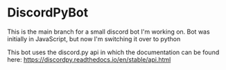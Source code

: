 # DiscordPyBot
This is the main branch for a small discord bot I'm working on.
Bot was initially in JavaScript, but now I'm switching it over to python

This bot uses the discord.py api in which the documentation can be found here:
    https://discordpy.readthedocs.io/en/stable/api.html

